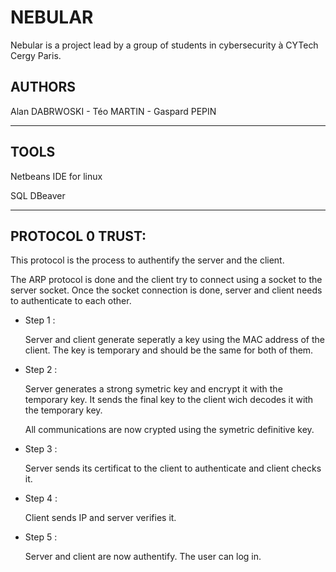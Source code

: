 # NEBULAR


Nebular is a project lead by a group of students in cybersecurity à CYTech Cergy Paris.

## AUTHORS

Alan DABRWOSKI - Téo MARTIN - Gaspard PEPIN

---

## TOOLS

Netbeans IDE for linux 

SQL DBeaver

---

## PROTOCOL 0 TRUST:

This protocol is the process to authentify the server and the client. 

The ARP protocol is done and the client try to connect using a socket to the server socket.
Once the socket connection is done, server and client needs to authenticate to each other.

* Step 1 :

    Server and client generate seperatly a key using the MAC address of the client. The key is temporary and should be the same for both of them.

* Step 2 :

    Server generates a strong symetric key and encrypt it with the temporary key. It sends the final key to the client wich decodes it with the temporary key.

    All communications are now crypted using the symetric definitive key.

* Step 3 :

    Server sends its certificat to the client to authenticate and client checks it.

* Step 4 :

    Client sends IP and server verifies it.

* Step 5 :

    Server and client are now authentify. The user can log in.

